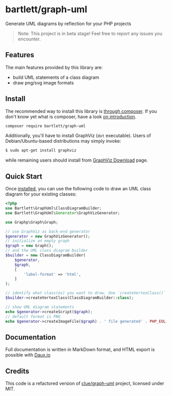 # bartlett/graph-uml

Generate UML diagrams by reflection for your PHP projects

> Note: This project is in beta stage! Feel free to report any issues you encounter.

## Features

The main features provided by this library are:

* build UML statements of a class diagram
* draw png/svg image formats

## Install

The recommended way to install this library is [through composer](http://getcomposer.org).
If you don't know yet what is composer, have a look [on introduction](http://getcomposer.org/doc/00-intro.md).

```bash
composer require bartlett/graph-uml
```

Additionally, you'll have to install GraphViz (`dot` executable).
Users of Debian/Ubuntu-based distributions may simply invoke:

```bash
$ sudo apt-get install graphviz
```

while remaining users should install from [GraphViz Download](http://www.graphviz.org/download/) page.

## Quick Start

Once [installed](#install), you can use the following code to draw an UML class
diagram for your existing classes:

```php
<?php
use Bartlett\GraphUml\ClassDiagramBuilder;
use Bartlett\GraphUml\Generator\GraphVizGenerator;

use Graphp\Graph\Graph;

// use GraphViz as back-end generator
$generator = new GraphVizGenerator();
// initialize an empty graph
$graph = new Graph();
// and the UML class diagram builder
$builder = new ClassDiagramBuilder(
    $generator,
    $graph,
    [
        'label-format' => 'html',
    ]
);

// identify what class(es) you want to draw. One `createVertexClass()` operation by class.
$builder->createVertexClass(ClassDiagramBuilder::class);

// show UML diagram statements
echo $generator->createScript($graph);
// default format is PNG
echo $generator->createImageFile($graph) . ' file generated' . PHP_EOL;
```

## Documentation

Full documentation is written in MarkDown format, and HTML export is possible with [Daux.io](https://github.com/dauxio/daux.io)

## Credits

This code is a refactored version of [clue/graph-uml](https://github.com/clue/graph-uml) project, licensed under MIT.
